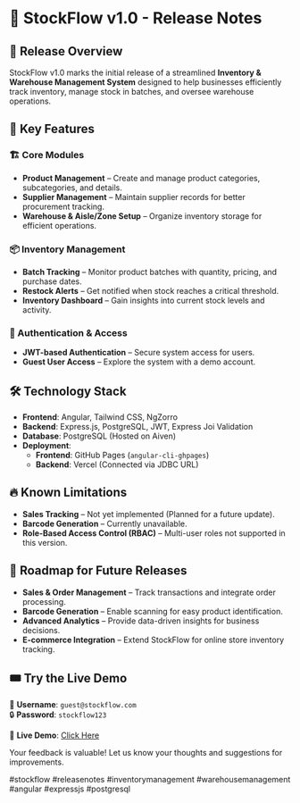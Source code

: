 # 📢 StockFlow v1.0 - Release Notes  

## 🚀 Release Overview  
StockFlow v1.0 marks the initial release of a streamlined **Inventory & Warehouse Management System** designed to help businesses efficiently track inventory, manage stock in batches, and oversee warehouse operations.  

## 🔹 Key Features  

### 🏗️ Core Modules  
- **Product Management** – Create and manage product categories, subcategories, and details.  
- **Supplier Management** – Maintain supplier records for better procurement tracking.  
- **Warehouse & Aisle/Zone Setup** – Organize inventory storage for efficient operations.  

### 📦 Inventory Management  
- **Batch Tracking** – Monitor product batches with quantity, pricing, and purchase dates.  
- **Restock Alerts** – Get notified when stock reaches a critical threshold.  
- **Inventory Dashboard** – Gain insights into current stock levels and activity.  

### 🔐 Authentication & Access  
- **JWT-based Authentication** – Secure system access for users.  
- **Guest User Access** – Explore the system with a demo account.  

## 🛠️ Technology Stack  
- **Frontend**: Angular, Tailwind CSS, NgZorro  
- **Backend**: Express.js, PostgreSQL, JWT, Express Joi Validation  
- **Database**: PostgreSQL (Hosted on Aiven)  
- **Deployment**:  
  - **Frontend**: GitHub Pages (`angular-cli-ghpages`)  
  - **Backend**: Vercel (Connected via JDBC URL)  

## 🔥 Known Limitations  
- **Sales Tracking** – Not yet implemented (Planned for a future update).  
- **Barcode Generation** – Currently unavailable.  
- **Role-Based Access Control (RBAC)** – Multi-user roles not supported in this version.  

## 🎯 Roadmap for Future Releases  
- **Sales & Order Management** – Track transactions and integrate order processing.  
- **Barcode Generation** – Enable scanning for easy product identification.  
- **Advanced Analytics** – Provide data-driven insights for business decisions.  
- **E-commerce Integration** – Extend StockFlow for online store inventory tracking.  

## 🎟️ Try the Live Demo  
👤 **Username**: `guest@stockflow.com`  
🔒 **Password**: `stockflow123`  

🔗 **Live Demo**: [Click Here](https://sakib963.github.io/stock-flow-web/)  

Your feedback is valuable! Let us know your thoughts and suggestions for improvements.  

#stockflow #releasenotes #inventorymanagement #warehousemanagement #angular #expressjs #postgresql  

